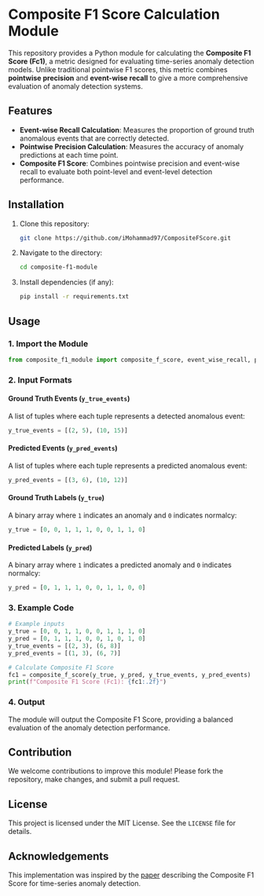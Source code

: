 
# Composite F1 Score Calculation Module

This repository provides a Python module for calculating the **Composite F1 Score (Fc1)**, a metric designed for evaluating time-series anomaly detection models. Unlike traditional pointwise F1 scores, this metric combines **pointwise precision** and **event-wise recall** to give a more comprehensive evaluation of anomaly detection systems.

## Features

- **Event-wise Recall Calculation**: Measures the proportion of ground truth anomalous events that are correctly detected.
- **Pointwise Precision Calculation**: Measures the accuracy of anomaly predictions at each time point.
- **Composite F1 Score**: Combines pointwise precision and event-wise recall to evaluate both point-level and event-level detection performance.

## Installation

1. Clone this repository:
   ```bash
   git clone https://github.com/iMohammad97/CompositeFScore.git
   ```
2. Navigate to the directory:
   ```bash
   cd composite-f1-module
   ```
3. Install dependencies (if any):
   ```bash
   pip install -r requirements.txt
   ```

## Usage

### 1. Import the Module
```python
from composite_f1_module import composite_f_score, event_wise_recall, pointwise_precision
```

### 2. Input Formats

#### Ground Truth Events (`y_true_events`)
A list of tuples where each tuple represents a detected anomalous event:
```python
y_true_events = [(2, 5), (10, 15)]
```

#### Predicted Events (`y_pred_events`)
A list of tuples where each tuple represents a predicted anomalous event:
```python
y_pred_events = [(3, 6), (10, 12)]
```

#### Ground Truth Labels (`y_true`)
A binary array where `1` indicates an anomaly and `0` indicates normalcy:
```python
y_true = [0, 0, 1, 1, 1, 0, 0, 1, 1, 0]
```

#### Predicted Labels (`y_pred`)
A binary array where `1` indicates a predicted anomaly and `0` indicates normalcy:
```python
y_pred = [0, 1, 1, 1, 0, 0, 1, 1, 0, 0]
```

### 3. Example Code

```python
# Example inputs
y_true = [0, 0, 1, 1, 0, 0, 1, 1, 1, 0]
y_pred = [0, 1, 1, 1, 0, 0, 1, 0, 1, 0]
y_true_events = [(2, 3), (6, 8)]
y_pred_events = [(1, 3), (6, 7)]

# Calculate Composite F1 Score
fc1 = composite_f_score(y_true, y_pred, y_true_events, y_pred_events)
print(f"Composite F1 Score (Fc1): {fc1:.2f}")
```

### 4. Output
The module will output the Composite F1 Score, providing a balanced evaluation of the anomaly detection performance.

## Contribution

We welcome contributions to improve this module! Please fork the repository, make changes, and submit a pull request.

## License

This project is licensed under the MIT License. See the `LICENSE` file for details.

## Acknowledgements

This implementation was inspired by the [paper](https://arxiv.org/abs/2109.11428) describing the Composite F1 Score for time-series anomaly detection.
